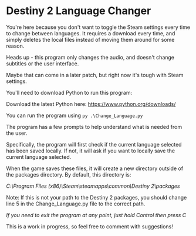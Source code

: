# Destiny 2 Language Changer

You're here because you don't want to toggle the Steam settings every time to change between languages.
It requires a download every time, and simply deletes the local files instead of  moving them around for some reason.

Heads up - this program only changes the audio, and doesn't change subtitles or the user interface.

Maybe that can come in a later patch, but right now it's tough with Steam settings.


You'll need to download Python to run this program:

Download the latest Python here:
https://www.python.org/downloads/

You can run the program using ```py .\Change_Language.py```


The program has a few prompts to help understand what is needed from the user.

Specifically, the program will first check if the current language selected has been saved locally.
If not, it will ask if you want to locally save the current language selected.

When the game saves these files, it will create a new directory outside of the packages directory.
By default, this directory is:

*C:\Program Files (x86)\Steam\steamapps\common\Destiny 2\packages*

Note: If this is not your path to the Destiny 2 packages, you should change line 5 in the Change_Language.py file to the correct path.


*If you need to exit the program at any point, just hold Control then press C*







This is a work in progress, so feel free to comment with suggestions!
